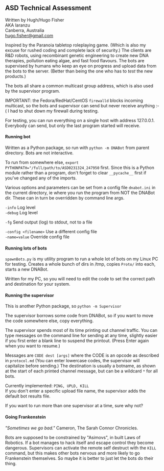 
## ASD Technical Assessment

Written by Hugh/Hugo Fisher <br/>
AKA laranzu <br/>
Canberra, Australia <br/>
hugo.fisher@gmail.com

Inspired by the Paranoia tabletop roleplaying game. (Which is also my excuse
for rushed coding and complete lack of security.) The clients are R&D robots,
using recombinant genetic engineering to create new DNA therapies, pollution
eating algae, and fast food flavours. The bots are supervised by humans who
keep an eye on progress and upload data from the bots to the server. (Better
than being the one who has to _test_ the new products.)

The bots all share a common multicast group address, which is also used by
the supervisor program.

IMPORTANT: the Fedora/RedHat/CentOS `firewalld` blocks incoming multicast, so
the bots and supervisor can send but never receive anything :-( I had to shut
down my firewall during testing.

For testing, you can run everything on a single host with address 127.0.0.1.
Everybody can send, but only the last program started will receive.



#### Running bot

Written as a Python package, so run with `python -m DNABot` from parent
directory. Bots are not interactive.

To run from somewhere else, `export PYTHONPATH="/full/path/to/ASD0231324_247950`
first. Since this is a Python module rather than a program, don't forget to clear
`__pycache__` first if you've changed any of the imports.

Various options and parameters can be set from a config file `dnabot.ini` in the
current directory, ie where you run the program from NOT the DNABot dir. These
can in turn be overridden by command line args.


`-info`     Log level <br/>
`-debug`    Log level

`-fg`       Send output (log) to stdout, not to a file

`-config <filename>`  Use a different config file  <br/>
`-name=value`         Override config file


#### Running lots of bots

`spawnBots.py` is my utility program to run a whole lot of bots on my Linux
PC for testing. Creates a whole bunch of dirs in /tmp, copies `Proto/` into
each, starts a new DNABot.

Written for my PC, so you will need to edit the code to set the correct path
and destination for your system.


#### Running the supervisor

This is another Python package, so `python -m Supervisor`

The supervisor borrows some code from DNABot, so if you want to move the code
somewhere else, copy everything.

The supervisor spends most of its time printing out channel traffic. You can
type messages on the command line for sending at any time, slightly easier
if you first enter a blank line to suspend the printout. (Press Enter again
when you want to resume.)

Messages are `CODE dest [args]` where the CODE is an opcode as described in `protocol.md`
(You can enter lowercase codes, the supervisor will capitalize before sending.)
The destination is usually a botname, as shown at the start
of each printed channel message, but can be a wildcard `*` for all bots.

Currently implemented: `PING, UPLD, KILL` </br>
If you don't enter a specific upload file name, the supervisor adds the default
bot results file.

If you want to run more than one supervisor at a time, sure why not?


#### Going Frankenstein

_"Sometimes we go bad."_ Cameron, The Sarah Connor Chronicles.

Bots are supposed to be constrained by "Asimovs", in built Laws of Robotics.
If a bot manages to hack itself and escape control they become dangerous.
Supervisors can activate the remote self destruct with the `KILL` command,
but this makes other bots
nervous and more likely to go Frankenstein themselves. So maybe it is better
to just let the bots do their thing.
